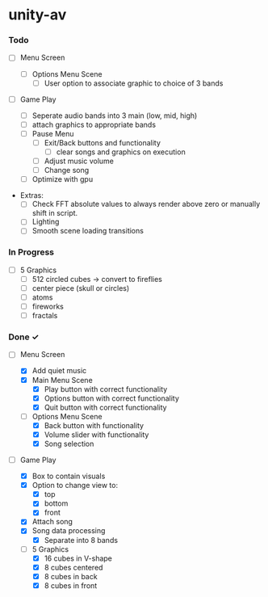 # unity-av

### Todo

- [ ] Menu Screen

  - [ ] Options Menu Scene
    - [ ] User option to associate graphic to choice of 3 bands

- [ ] Game Play
  - [ ] Seperate audio bands into 3 main (low, mid, high)
  - [ ] attach graphics to appropriate bands
  - [ ] Pause Menu
    - [ ] Exit/Back buttons and functionality
      - [ ] clear songs and graphics on execution
    - [ ] Adjust music volume
    - [ ] Change song
  - [ ] Optimize with gpu

- Extras:
  - [ ] Check FFT absolute values to always render above zero or manually shift in script.
  - [ ] Lighting
  - [ ] Smooth scene loading transitions

### In Progress

- [ ] 5 Graphics
  - [ ] 512 circled cubes -> convert to fireflies
  - [ ] center piece (skull or circles)
  - [ ] atoms
  - [ ] fireworks
  - [ ] fractals

### Done ✓

- [ ] Menu Screen

  - [x] Add quiet music
  - [x] Main Menu Scene
    - [x] Play button with correct functionality
    - [x] Options button with correct functionality
    - [x] Quit button with correct functionality
  - [ ] Options Menu Scene
    - [x] Back button with functionality
    - [x] Volume slider with functionality
    - [x] Song selection
- [ ] Game Play

  - [x] Box to contain visuals
  - [x] Option to change view to:
    - [x] top
    - [x] bottom
    - [x] front
  - [x] Attach song
  - [x] Song data processing
    - [x] Separate into 8 bands
  - [ ] 5 Graphics
    - [x] 16 cubes in V-shape
    - [x] 8 cubes centered
    - [x] 8 cubes in back
    - [x] 8 cubes in front
